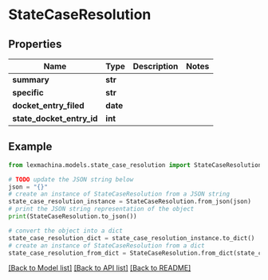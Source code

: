# StateCaseResolution


## Properties

Name | Type | Description | Notes
------------ | ------------- | ------------- | -------------
**summary** | **str** |  | 
**specific** | **str** |  | 
**docket_entry_filed** | **date** |  | 
**state_docket_entry_id** | **int** |  | 

## Example

```python
from lexmachina.models.state_case_resolution import StateCaseResolution

# TODO update the JSON string below
json = "{}"
# create an instance of StateCaseResolution from a JSON string
state_case_resolution_instance = StateCaseResolution.from_json(json)
# print the JSON string representation of the object
print(StateCaseResolution.to_json())

# convert the object into a dict
state_case_resolution_dict = state_case_resolution_instance.to_dict()
# create an instance of StateCaseResolution from a dict
state_case_resolution_from_dict = StateCaseResolution.from_dict(state_case_resolution_dict)
```
[[Back to Model list]](../README.md#documentation-for-models) [[Back to API list]](../README.md#documentation-for-api-endpoints) [[Back to README]](../README.md)



